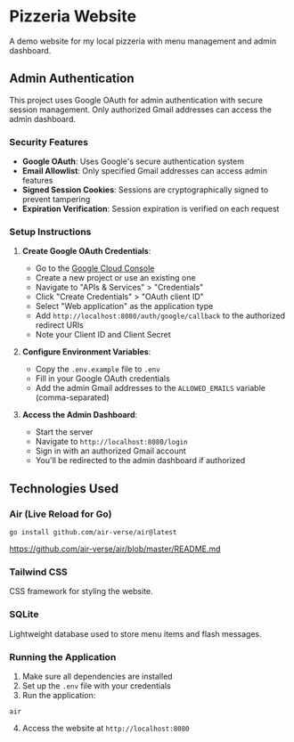 # Pizzeria Website

A demo website for my local pizzeria with menu management and admin dashboard.

## Admin Authentication

This project uses Google OAuth for admin authentication with secure session management. Only authorized Gmail addresses can access the admin dashboard.

### Security Features

- **Google OAuth**: Uses Google's secure authentication system
- **Email Allowlist**: Only specified Gmail addresses can access admin features
- **Signed Session Cookies**: Sessions are cryptographically signed to prevent tampering
- **Expiration Verification**: Session expiration is verified on each request

### Setup Instructions

1. **Create Google OAuth Credentials**:
   - Go to the [Google Cloud Console](https://console.cloud.google.com/)
   - Create a new project or use an existing one
   - Navigate to "APIs & Services" > "Credentials"
   - Click "Create Credentials" > "OAuth client ID"
   - Select "Web application" as the application type
   - Add `http://localhost:8080/auth/google/callback` to the authorized redirect URIs
   - Note your Client ID and Client Secret

2. **Configure Environment Variables**:
   - Copy the `.env.example` file to `.env`
   - Fill in your Google OAuth credentials
   - Add the admin Gmail addresses to the `ALLOWED_EMAILS` variable (comma-separated)

3. **Access the Admin Dashboard**:
   - Start the server
   - Navigate to `http://localhost:8080/login`
   - Sign in with an authorized Gmail account
   - You'll be redirected to the admin dashboard if authorized

## Technologies Used

### Air (Live Reload for Go)
```
go install github.com/air-verse/air@latest
```
https://github.com/air-verse/air/blob/master/README.md

### Tailwind CSS
CSS framework for styling the website.

### SQLite
Lightweight database used to store menu items and flash messages.

### Running the Application
1. Make sure all dependencies are installed
2. Set up the `.env` file with your credentials
3. Run the application:
```
air
```
4. Access the website at `http://localhost:8080`